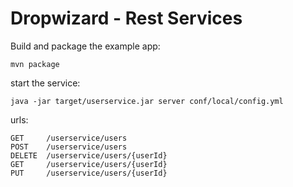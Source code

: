 Dropwizard - Rest Services
======================================

Build and package the example app:

    mvn package

start the service:

    java -jar target/userservice.jar server conf/local/config.yml 
    
urls:
    
    GET     /userservice/users
    POST    /userservice/users
    DELETE  /userservice/users/{userId} 
    GET     /userservice/users/{userId} 
    PUT     /userservice/users/{userId}

